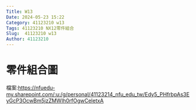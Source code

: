 ```yaml
---
Title: W13
Date: 2024-05-23 15:22
Category: 41123210 w13
Tags: 41123210 NX12零件組合
Slug:  41123210 w13
Author: 41123210
---
```

# 零件組合圖
檔案:https://nfuedu-my.sharepoint.com/:u:/g/personal/41123214_nfu_edu_tw/Edy5_PHfrbpAs3EyGcP3OcwBm5jzZMWIh0rfOgwCeletxA
